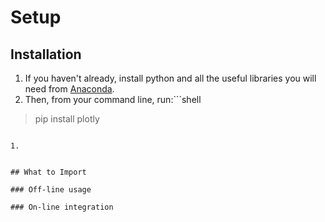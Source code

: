 # Setup

## Installation

1. If you haven't already, install python and all the useful libraries you will need from [Anaconda](https://www.continuum.io/downloads).
2. Then, from your command line, run:```shell
> pip install plotly 
```

1. 


## What to Import

### Off-line usage

### On-line integration

